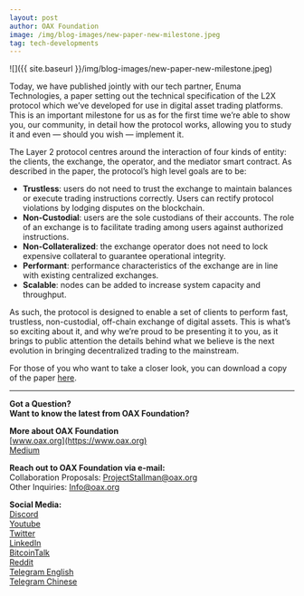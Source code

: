 ```yaml
---
layout: post
author: OAX Foundation
image: /img/blog-images/new-paper-new-milestone.jpeg
tag: tech-developments
---
```

![]({{ site.baseurl }}/img/blog-images/new-paper-new-milestone.jpeg)

Today, we have published jointly with our tech partner, Enuma Technologies, a paper setting out the technical specification of the L2X protocol which we’ve developed for use in digital asset trading platforms. This is an important milestone for us as for the first time we’re able to show you, our community, in detail how the protocol works, allowing you to study it and even — should you wish — implement it.

The Layer 2 protocol centres around the interaction of four kinds of entity: the clients, the exchange, the operator, and the mediator smart contract. As described in the paper, the protocol’s high level goals are to be:

* **Trustless**: users do not need to trust the exchange to maintain balances or execute trading instructions correctly. Users can rectify protocol violations by lodging disputes on the blockchain.
* **Non-Custodial**: users are the sole custodians of their accounts. The role of an exchange is to facilitate trading among users against authorized instructions.
* **Non-Collateralized**: the exchange operator does not need to lock expensive collateral to guarantee operational integrity.
* **Performant**: performance characteristics of the exchange are in line with existing centralized exchanges.
* **Scalable**: nodes can be added to increase system capacity and throughput.

As such, the protocol is designed to enable a set of clients to perform fast, trustless, non-custodial, off-chain exchange of digital assets. This is what’s so exciting about it, and why we’re proud to be presenting it to you, as it brings to public attention the details behind what we believe is the next evolution in bringing decentralized trading to the mainstream.

For those of you who want to take a closer look, you can download a copy of the paper [here](https://github.com/OAXFoundation/l2x-trustless-exchange/blob/master/docs/l2x-specification.pdf).


---

**Got a Question?**  
**Want to know the latest from OAX Foundation?**  

**More about OAX Foundation**  
[www.oax.org](https://www.oax.org)  
[Medium](https://medium.com/@OAX_Foundation)  

**Reach out to OAX Foundation via e-mail:**  
Collaboration Proposals: [ProjectStallman@oax.org](mailto:ProjectStallman@oax.org)  
Other Inquiries: [Info@oax.org](mailto:Info@oax.org)  

**Social Media:**  
[Discord](https://discordapp.com/invite/ZH5YHkb)  
[Youtube](https://bit.ly/2Bvsk73)  
[Twitter](https://twitter.com/OAX_Foundation)  
[LinkedIn](https://www.linkedin.com/company/oax-foundation/)  
[BitcoinTalk](http://bitcointalk.org/index.php?topic=1943946)  
[Reddit](https://www.reddit.com/r/OpenANX/)  
[Telegram English](https://t.me/openanxteam)  
[Telegram Chinese](https://t.me/oax_cn)  
